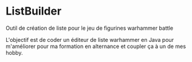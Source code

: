 # ListBuilder
Outil de création de liste pour le jeu de figurines warhammer battle

L'objectif est de coder un éditeur de liste warhammer en Java pour m'améliorer pour ma formation en alternance et coupler ça à un de mes hobby.
